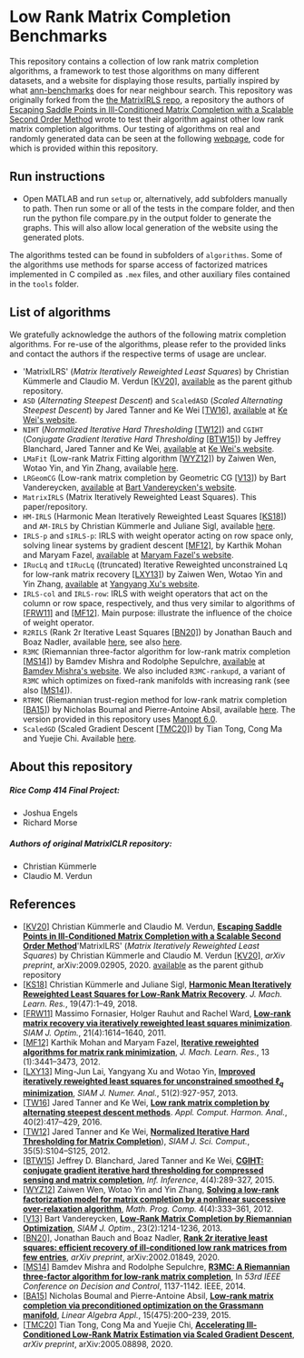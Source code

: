 
# Low Rank Matrix Completion Benchmarks

This repository contains a collection of low rank matrix completion algorithms, a framework to test those algorithms on many different datasets, and a website for displaying those results, partially inspired by what [ann-benchmarks](https://github.com/erikbern/ann-benchmarks) does for near neighbour search. This repository was originally forked from the [the MatrixIRLS repo](https://github.com/ckuemmerle/MatrixIRLS), a repository the authors of [Escaping Saddle Points in Ill-Conditioned Matrix Completion with a Scalable Second Order Method](https://arxiv.org/pdf/2009.02905.pdf) wrote to test their algorithm against other low rank matrix completion algorithms. Our testing of algorithms on real and randomly generated data can be seen at the following [webpage](https://matrix-benchmarks.github.io/Low-Rank-Completion), code for which is provided within this repository.

## Run instructions
* Open MATLAB and run `setup` or, alternatively, add subfolders manually to path. Then run some or all of the tests in the compare folder, and then run the python file compare.py in the output folder to generate the graphs. This will also allow local generation of the website using the generated plots.

The algorithms tested can be found in subfolders of `algorithms`. Some of the algorithms use methods for sparse access of factorized matrices implemented in C compiled as `.mex` files, and other auxiliary files contained in the `tools` folder.

## List of algorithms
We gratefully acknowledge the authors of the following matrix completion algorithms. For re-use of the algorithms, please refer to the provided links and contact the authors if the respective terms of usage are unclear.

* 'MatrixILRS' (_Matrix Iteratively Reweighted Least Squares_) by Christian Kümmerle and Claudio M. Verdun [[KV20]](https://arxiv.org/pdf/2009.02905.pdf),
[available](https://github.com/ckuemmerle/MatrixIRLS) as the parent github repository.
* `ASD` (_Alternating Steepest Descent_) and `ScaledASD` (_Scaled Alternating Steepest Descent_) by Jared Tanner and Ke Wei [[TW16]](https://doi.org/10.1016/j.acha.2015.08.003), [available](http://www.sdspeople.fudan.edu.cn/weike/code/mc20140528.tar) at [Ke Wei's website](http://www.sdspeople.fudan.edu.cn/weike/publications.html).
* `NIHT` (_Normalized Iterative Hard Thresholding_ [[TW12]](https://doi.org/10.1137/120876459)) and `CGIHT` (_Conjugate Gradient Iterative Hard Thresholding_ [[BTW15]](https://doi.org/10.1093/imaiai/iav011)) by Jeffrey Blanchard, Jared Tanner and Ke Wei, [available](http://www.sdspeople.fudan.edu.cn/weike/code/mc20140528.tar) at [Ke Wei's website](http://www.sdspeople.fudan.edu.cn/weike/publications.html).
* `LMaFit` (Low-rank Matrix Fitting algorithm [[WYZ12]](https://doi.org/10.1007/s12532-012-0044-1)) by Zaiwen Wen, Wotao Yin, and Yin Zhang, available [here](http://lmafit.blogs.rice.edu).
* `LRGeomCG` (Low-rank matrix completion by Geometric CG [[V13]](https://doi.org/10.1137/110845768)) by Bart Vandereycken, [available]((http://www.unige.ch/math/vandereycken/matrix_completion.html)) at [Bart Vandereycken's website](http://www.unige.ch/math/vandereycken/research.php).
* `MatrixIRLS` (Matrix Iteratively Reweighted Least Squares). This paper/repository.
* `HM-IRLS` (Harmonic Mean Iteratively Reweighted Least Squares [[KS18]](http://www.jmlr.org/beta/papers/v19/17-244.html)) and `AM-IRLS` by Christian Kümmerle and Juliane Sigl, available [here](https://github.com/ckuemmerle/hm_irls).
* `IRLS-p` and `sIRLS-p`: IRLS with weight operator acting on row space only, solving linear systems by gradient descent [[MF12]](http://www.jmlr.org/beta/papers/v13/mohan12a.html), by Karthik Mohan and Maryam Fazel, [available](https://faculty.washington.edu/mfazel/IRLS_final.zip) at [Maryam Fazel's website](https://faculty.washington.edu/mfazel/).
* `IRucLq` and `tIRucLq` ((truncated) Iterative Reweighted unconstrained Lq for low-rank matrix recovery [[LXY13]](https://epubs.siam.org/doi/abs/10.1137/110840364)) by Zaiwen Wen, Wotao Yin and Yin Zhang, [available](https://xu-yangyang.github.io/codes/IRucLq.zip) at [Yangyang Xu's website](https://xu-yangyang.github.io/papers.html). 
* `IRLS-col` and `IRLS-row`: IRLS with weight operators that act on the column or row space, respectively, and thus very similar to algorithms of [[FRW11]](https://epubs.siam.org/doi/abs/10.1137/100811404) and [[MF12]](http://www.jmlr.org/beta/papers/v13/mohan12a.html). Main purpose: illustrate the influence of the choice of weight operator. 
* `R2RILS` (Rank 2r Iterative Least Squares [[BN20]](https://arxiv.org/abs/2002.01849)) by Jonathan Bauch and Boaz Nadler, available [here](https://github.com/Jonathan-WIS/R2RILS), see also [here](http://www.wisdom.weizmann.ac.il/~nadler/Projects/R2RILS/R2RILS.html). 
* `R3MC` (Riemannian three-factor algorithm for low-rank matrix completion [[MS14]](https://doi.org/10.1109/CDC.2014.7039534)) by Bamdev Mishra and Rodolphe Sepulchre, [available](https://dl.dropboxusercontent.com/s/qzxgax0bg3s8oe2/R3MC_17feb_2017.zip) at [Bamdev Mishra's website](https://bamdevmishra.in/codes/r3mc/). We also included `R3MC-rankupd`, a variant of `R3MC` which optimizes on fixed-rank manifolds with increasing rank (see also [[MS14]](https://doi.org/10.1109/CDC.2014.7039534)).
* `RTRMC` (Riemannian trust-region method for low-rank matrix completion [[BA15]](https://doi.org/10.1016/j.laa.2015.02.027)) by Nicholas Boumal and Pierre-Antoine Absil, available [here](http://web.math.princeton.edu/~nboumal/RTRMC/index.html). The version provided in this repository uses [Manopt 6.0](https://www.manopt.org).
* `ScaledGD` (Scaled Gradient Descent [[TMC20]](https://arxiv.org/abs/2005.08898)) by Tian Tong, Cong Ma and Yuejie Chi. Available [here](https://github.com/Titan-Tong/ScaledGD).

## About this repository
##### Rice Comp 414 Final Project: 
* Joshua Engels
* Richard Morse
##### Authors of original MatrixICLR repository:
* Christian Kümmerle 
* Claudio M. Verdun

## References
 -  [[KV20]](https://arxiv.org/pdf/2009.02905.pdf) Christian Kümmerle and Claudio M. Verdun, [**Escaping Saddle Points in Ill-Conditioned Matrix Completion with a Scalable Second Order Method**](https://arxiv.org/pdf/2009.02905.pdf)'MatrixILRS' (_Matrix Iteratively Reweighted Least Squares_) by Christian Kümmerle and Claudio M. Verdun [[KV20]](https://arxiv.org/pdf/2009.02905.pdf), _arXiv preprint_, arXiv:2009.02905, 2020.
[available](https://github.com/ckuemmerle/MatrixIRLS) as the parent github repository
 - [[KS18]](http://www.jmlr.org/beta/papers/v19/17-244.html) Christian Kümmerle and Juliane Sigl, [**Harmonic Mean Iteratively Reweighted Least Squares for Low-Rank Matrix Recovery**](http://www.jmlr.org/beta/papers/v19/17-244.html). _J. Mach. Learn. Res._, 19(47):1–49, 2018.
- [[FRW11]](https://epubs.siam.org/doi/abs/10.1137/100811404) Massimo Fornasier, Holger Rauhut and Rachel Ward, [**Low-rank matrix recovery via iteratively reweighted least squares minimization**](https://epubs.siam.org/doi/abs/10.1137/100811404). _SIAM J. Optim._, 21(4):1614–1640, 2011.
- [[MF12]](http://www.jmlr.org/beta/papers/v13/mohan12a.html) Karthik Mohan and Maryam Fazel, [**Iterative reweighted algorithms for matrix rank minimization**](http://www.jmlr.org/beta/papers/v13/mohan12a.html), _J. Mach. Learn. Res._, 13 (1):3441–3473, 2012.
- [[LXY13]](https://epubs.siam.org/doi/abs/10.1137/110840364) Ming-Jun Lai, Yangyang Xu and Wotao Yin, [**Improved iteratively reweighted least squares for unconstrained smoothed $\ell_q$ minimization**](https://epubs.siam.org/doi/abs/10.1137/110840364), _SIAM J. Numer. Anal._, 51(2):927-957, 2013.
- [[TW16]](https://doi.org/10.1016/j.acha.2015.08.003) Jared Tanner and Ke Wei, [**Low rank matrix completion by alternating steepest descent methods**](https://doi.org/10.1016/j.acha.2015.08.003). _Appl. Comput. Harmon. Anal._, 40(2):417–429, 2016.
- [[TW12]](https://doi.org/10.1137/120876459) Jared Tanner and Ke Wei, [**Normalized Iterative Hard Thresholding for Matrix Completion**](https://doi.org/10.1137/120876459)), _SIAM J. Sci. Comput._, 35(5):S104–S125, 2012.
- [[BTW15]](https://doi.org/10.1093/imaiai/iav011) Jeffrey D. Blanchard, Jared Tanner and Ke Wei, [**CGIHT: conjugate gradient iterative hard thresholding for compressed sensing and matrix completion**](https://doi.org/10.1093/imaiai/iav011), _Inf. Inference_, 4(4):289-327, 2015.
- [[WYZ12]](https://doi.org/10.1007/s12532-012-0044-1) Zaiwen Wen, Wotao Yin and Yin Zhang, [**Solving a low-rank factorization model for matrix completion by a nonlinear successive over-relaxation algorithm**](https://doi.org/10.1007/s12532-012-0044-1), _Math. Prog. Comp._ 4(4):333–361, 2012.
-  [[V13]](https://doi.org/10.1137/110845768) Bart Vandereycken, [**Low-Rank Matrix Completion by Riemannian Optimization**](https://doi.org/10.1137/110845768), _SIAM J. Optim._, 23(2):1214-1236, 2013.
- [[BN20]](https://arxiv.org/abs/2002.01849), Jonathan Bauch and Boaz Nadler, [**Rank 2r iterative least squares: efficient recovery of ill-conditioned low rank matrices from few entries**](https://arxiv.org/abs/2002.01849), _arXiv preprint_, arXiv:2002.01849, 2020.
- [[MS14]](https://doi.org/10.1109/CDC.2014.7039534) Bamdev Mishra and Rodolphe Sepulchre, [**R3MC: A Riemannian three-factor algorithm for low-rank matrix completion**](https://doi.org/10.1109/CDC.2014.7039534), In _53rd IEEE Conference on Decision and Control_, 1137-1142. IEEE, 2014.
- [[BA15]](https://doi.org/10.1016/j.laa.2015.02.027) Nicholas Boumal and Pierre-Antoine Absil, [**Low-rank matrix completion via preconditioned optimization on the Grassmann manifold**](https://doi.org/10.1016/j.laa.2015.02.027), _Linear Algebra Appl._, 15(475):200–239, 2015.
- [[TMC20]](https://arxiv.org/abs/2005.08898) Tian Tong, Cong Ma and Yuejie Chi, [**Accelerating Ill-Conditioned Low-Rank Matrix Estimation via Scaled Gradient Descent**](https://arxiv.org/abs/2005.08898), _arXiv preprint_, arXiv:2005.08898, 2020.
